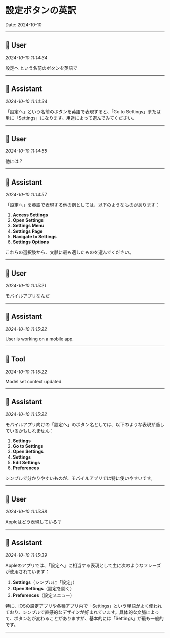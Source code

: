 # 設定ボタンの英訳

Date: 2024-10-10

---

## 👤 User
*2024-10-10 11:14:34*

設定へ という名前のボタンを英語で

---

## 🤖 Assistant
*2024-10-10 11:14:34*

「設定へ」という名前のボタンを英語で表現すると、「Go to Settings」または単に「Settings」になります。用途によって選んでみてください。

---

## 👤 User
*2024-10-10 11:14:55*

他には？

---

## 🤖 Assistant
*2024-10-10 11:14:57*

「設定へ」を英語で表現する他の例としては、以下のようなものがあります：

1. **Access Settings**
2. **Open Settings**
3. **Settings Menu**
4. **Settings Page**
5. **Navigate to Settings**
6. **Settings Options**

これらの選択肢から、文脈に最も適したものを選んでください。

---

## 👤 User
*2024-10-10 11:15:21*

モバイルアプリなんだ

---

## 🤖 Assistant
*2024-10-10 11:15:22*

User is working on a mobile app.

---

## 🔧 Tool
*2024-10-10 11:15:22*

Model set context updated.

---

## 🤖 Assistant
*2024-10-10 11:15:22*

モバイルアプリ向けの「設定へ」のボタン名としては、以下のような表現が適しているかもしれません：

1. **Settings**
2. **Go to Settings**
3. **Open Settings**
4. **Settings**
5. **Edit Settings**
6. **Preferences**

シンプルで分かりやすいものが、モバイルアプリでは特に使いやすいです。

---

## 👤 User
*2024-10-10 11:15:38*

Appleはどう表現している？

---

## 🤖 Assistant
*2024-10-10 11:15:39*

Appleのアプリでは、「設定へ」に相当する表現として主に次のようなフレーズが使用されています：

1. **Settings**（シンプルに「設定」）
2. **Open Settings**（設定を開く）
3. **Preferences**（設定メニュー）

特に、iOSの設定アプリや各種アプリ内で「Settings」という単語がよく使われており、シンプルで直感的なデザインが好まれています。具体的な文脈によって、ボタン名が変わることがありますが、基本的には「Settings」が最も一般的です。

---
